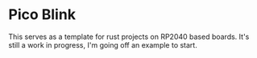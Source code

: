 # Pico Blink
This serves as a template for rust projects on RP2040 based boards.
It's still a work in progress, I'm going off an example to start.